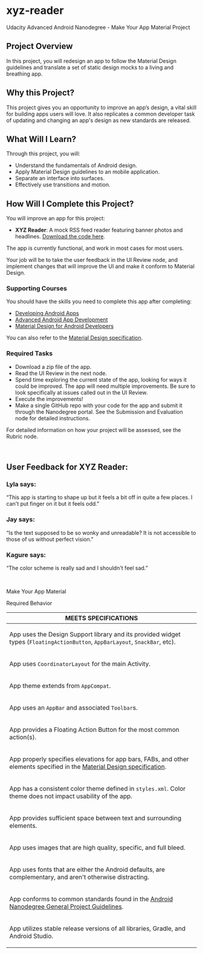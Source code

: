 # xyz-reader
Udacity Advanced Android Nanodegree - Make Your App Material Project

<h2 id="project-overview">Project Overview</h2>
<p>In this project, you will redesign an app to follow the Material Design guidelines and translate a set of static design mocks to a living and breathing app.</p>
<h2 id="why-this-project-">Why this Project?</h2>
<p>This project gives you an opportunity to improve an app&rsquo;s design, a vital skill for building apps users will love. It also replicates a common developer task of updating and changing an app's design as new standards are released.</p>
<h2 id="what-will-i-learn-">What Will I Learn?</h2>
<p>Through this project, you will:</p>
<ul>
<li>Understand the fundamentals of Android design.</li>
<li>Apply Material Design guidelines to an mobile application.</li>
<li>Separate an interface into surfaces.</li>
<li>Effectively use transitions and motion.</li>
</ul>
<h2 id="how-will-i-complete-this-project-">How Will I Complete this Project?</h2>
<p>You will improve an app for this project:</p>
<ul>
<li><strong>XYZ Reader</strong>: A mock RSS feed reader featuring banner photos and headlines.&nbsp;<a href="https://github.com/udacity/xyz-reader-starter-code" target="_blank" rel="noopener">Download the code here</a>.</li>
</ul>
<p>The app is currently functional, and work in most cases for most users.</p>
<p>Your job will be to take the user feedback in the UI Review node, and implement changes that will improve the UI and make it conform to Material Design.</p>
<h3 id="supporting-courses">Supporting Courses</h3>
<p>You should have the skills you need to complete this app after completing:</p>
<ul>
<li><a href="https://classroom.udacity.com/courses/ud853" target="_blank" rel="noopener">Developing Android Apps</a></li>
<li><a href="https://classroom.udacity.com/courses/ud855" target="_blank" rel="noopener">Advanced Android App Development</a></li>
<li><a href="https://classroom.udacity.com/courses/ud862" target="_blank" rel="noopener">Material Design for Android Developers</a></li>
</ul>
<p>You can also refer to the&nbsp;<a href="http://www.google.com/design/spec/material-design/introduction.html" target="_blank" rel="noopener">Material Design specification</a>.</p>
<h3 id="required-tasks">Required Tasks</h3>
<ul>
<li>Download a zip file of the app.</li>
<li>Read the UI Review in the next node.</li>
<li>Spend time exploring the current state of the app, looking for ways it could be improved. The app will need multiple improvements. Be sure to look specifically at issues called out in the UI Review.</li>
<li>Execute the improvements!</li>
<li>Make a single GitHub repo with your code for the app and submit it through the Nanodegree portal. See the Submission and Evaluation node for detailed instructions.</li>
</ul>
<p>For detailed information on how your project will be assessed, see the Rubric node.</p>
<p>&nbsp;</p>
<h2 id="user-feedback-for-xyz-reader-">User Feedback for XYZ Reader:</h2>
<h3 id="lyla-says-">Lyla says:</h3>
<p>&ldquo;This app is starting to shape up but it feels a bit off in quite a few places. I can't put finger on it but it feels odd.&rdquo;</p>
<h3 id="jay-says-">Jay says:</h3>
<p>&ldquo;Is the text supposed to be so wonky and unreadable? It is not accessible to those of us without perfect vision."</p>
<h3 id="kagure-says-">Kagure says:</h3>
<p>&ldquo;The color scheme is really sad and I shouldn't feel sad.&rdquo;</p>
<p>&nbsp;</p>
<p>Make Your App Material</p>
<div class="ng-scope">
<p>Required Behavior</p>
<table class="table table-bordered section-table">
<thead>
<tr>
<th class="rubric-category meets-specs"><span class="ng-scope" translate="">MEETS SPECIFICATIONS</span></th>
</tr>
</thead>
<tbody>
<tr class="ng-scope">
<td class="rubric-item ng-binding">
<p>App uses the Design Support library and its provided widget types (<code>FloatingActionButton</code>,&nbsp;<code>AppBarLayout</code>,&nbsp;<code>SnackBar</code>, etc).</p>
</td>
</tr>
<tr class="ng-scope">
<td class="rubric-item ng-binding">
<p>App uses&nbsp;<code>CoordinatorLayout</code>&nbsp;for the main Activity.</p>
</td>
</tr>
<tr class="ng-scope">
<td class="rubric-item ng-binding">
<p>App theme extends from&nbsp;<code>AppCompat</code>.</p>
</td>
</tr>
<tr class="ng-scope">
<td class="rubric-item ng-binding">
<p>App uses an&nbsp;<code>AppBar</code>&nbsp;and associated&nbsp;<code>Toolbar</code>s.</p>
</td>
</tr>
<tr class="ng-scope">
<td class="rubric-item ng-binding">
<p>App provides a Floating Action Button for the most common action(s).</p>
</td>
</tr>
<tr class="ng-scope">
<td class="rubric-item ng-binding">
<p>App properly specifies elevations for app bars, FABs, and other elements specified in the&nbsp;<a href="http://www.google.com/design/spec/material-design/introduction.html" target="_blank" rel="noopener">Material Design specification</a>.</p>
</td>
</tr>
<tr class="ng-scope">
<td class="rubric-item ng-binding">
<p>App has a consistent color theme defined in&nbsp;<code>styles.xml</code>. Color theme does not impact usability of the app.</p>
</td>
</tr>
<tr class="ng-scope">
<td class="rubric-item ng-binding">
<p>App provides sufficient space between text and surrounding elements.</p>
</td>
</tr>
<tr class="ng-scope">
<td class="rubric-item ng-binding">
<p>App uses images that are high quality, specific, and full bleed.</p>
</td>
</tr>
<tr class="ng-scope">
<td class="rubric-item ng-binding">
<p>App uses fonts that are either the Android defaults, are complementary, and aren't otherwise distracting.</p>
</td>
</tr>
<tr class="ng-scope">
<td class="rubric-item ng-binding">
<p>App conforms to common standards found in the&nbsp;<a href="http://udacity.github.io/android-nanodegree-guidelines/core.html" target="_blank" rel="noopener">Android Nanodegree General Project Guidelines</a>.</p>
</td>
</tr>
<tr class="ng-scope">
<td class="rubric-item ng-binding">
<p>App utilizes stable release versions of all libraries, Gradle, and Android Studio.</p>
</td>
</tr>
</tbody>
</table>
</div>
